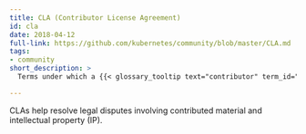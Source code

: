 ```yaml
---
title: CLA (Contributor License Agreement)
id: cla
date: 2018-04-12
full-link: https://github.com/kubernetes/community/blob/master/CLA.md
tags:
- community
short_description: >
  Terms under which a {{< glossary_tooltip text="contributor" term_id="contributor" >}} grants a license to an open source project for their contributions.

---
```


CLAs help resolve legal disputes involving contributed material and intellectual property (IP).


